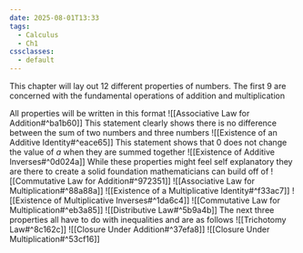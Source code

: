 ```yaml
---
date: 2025-08-01T13:33
tags:
  - Calculus
  - Ch1
cssclasses:
  - default
---
```

This chapter will lay out 12 different properties of numbers. The first 9 are concerned with the fundamental operations of addition and multiplication

All properties will be written in this format
![[Associative Law for Addition#^ba1b60]]
This statement clearly shows there is no difference between the sum of two numbers and three numbers
![[Existence of an Additive Identity#^eace65]]
This statement shows that 0 does not change the value of *a* when they are summed together
![[Existence of Additive Inverses#^0d024a]]
While these properties might feel self explanatory they are there to create a solid foundation mathematicians can build off of
![[Commutative Law for Addition#^972351]]
![[Associative Law for Multiplication#^88a88a]]
![[Existence of a Multiplicative Identity#^f33ac7]]
![[Existence of Multiplicative Inverses#^1da6c4]]
![[Commutative Law for Multiplication#^eb3a85]]
![[Distributive Law#^5b9a4b]]
The next three properties all have to do with inequalities and are as follows
![[Trichotomy Law#^8c162c]]
![[Closure Under Addition#^37efa8]]
![[Closure Under Multiplication#^53cf16]]
